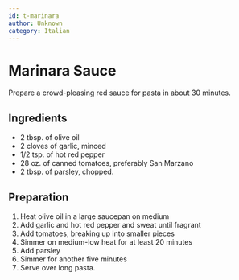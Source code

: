 ```yaml
---
id: t-marinara
author: Unknown
category: Italian
---
```

# Marinara Sauce
Prepare a crowd-pleasing red sauce for pasta in about 30 minutes.

## Ingredients
- 2 tbsp. of olive oil
- 2 cloves of garlic, minced
- 1/2 tsp. of hot red pepper
- 28 oz. of canned tomatoes, preferably San Marzano
- 2 tbsp. of parsley, chopped.

## Preparation
1. Heat olive oil in a large saucepan on medium
2. Add garlic and hot red pepper and sweat until fragrant
3. Add tomatoes, breaking up into smaller pieces
4. Simmer on medium-low heat for at least 20 minutes
5. Add parsley
6. Simmer for another five minutes
7. Serve over long pasta.
